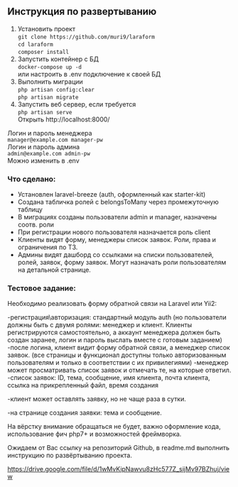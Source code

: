 ## Инструкция по развертыванию

1. Установить проект  
   `git clone https://github.com/muri9/laraform`  
   `cd laraform`  
   `composer install`  
2. Запустить контейнер с БД  
   `docker-compose up -d`  
   или настроить в .env подключение к своей БД
3. Выполнить миграции  
    `php artisan config:clear`  
    `php artisan migrate`
4. Запустить веб сервер, если требуется  
    `php artisan serve`  
   Открыть http://localhost:8000/

Логин и пароль менеджера  
`manager@example.com manager-pw`  
Логин и пароль админа  
`admin@example.com admin-pw`  
Можно изменить в .env

### Что сделано:
- Установлен laravel-breeze (auth, оформленный как starter-kit) 
- Создана табличка ролей с belongsToMany через промежуточную таблицу
- В миграциях созданы пользователи admin и manager, назначены соотв. роли
- При регистрации нового пользователя назначается роль client
- Клиенты видят форму, менеджеры список заявок. Роли, права и ограничения по ТЗ.
- Админы видят дашборд со ссылками на списки пользователей, ролей, заявок, форму заявок.
  Могут назначать роли пользователям на детальной странице.

### Тестовое задание:

Необходимо реализовать форму обратной связи на Laravel или Yii2:

-регистрация\авторизация: стандартный модуль auth (но пользователи должны быть с двумя
ролями: менеджер и клиент.
Клиенты регистрируются самостоятельно, а аккаунт менеджера должен быть создан заранее,
логин и пароль выслать вместе с готовым заданием)
-после логина, клиент видит форму обратной связи, а менеджер список заявок. (все страницы
и функционал доступны только авторизованным пользователям и только в соответствии с их
привилегиями)
-менеджер может просматривать список заявок и отмечать те, на которые ответил.
-список заявок:
ID, тема, сообщение, имя клиента, почта клиента, ссылка на прикрепленный файл, время
создания

-клиент может оставлять заявку, но не чаще раза в сутки.

-на странице создания заявки: тема и сообщение.

На вёрстку внимание обращаться не будет, важно оформление кода, использование фич php7+
и возможностей фреймворка.

Ожидаем от Вас ссылку на репозиторий Github, в readme.md выполнить инструкцию по
развёртыванию проекта.

https://drive.google.com/file/d/1wMvKipNawvu8zHc577Z_sijMv97BZhuj/view
